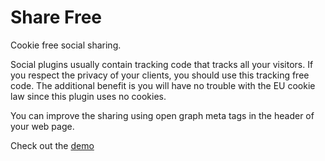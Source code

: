 
# Share Free

Cookie free social sharing.
      
Social plugins usually contain tracking code that tracks all your visitors. If you respect the privacy of your clients, you should use this tracking free code. The additional benefit is you will have no trouble with the EU cookie law since this plugin uses no cookies.

You can improve the sharing using open graph meta tags in the header of your web page.

Check out the [demo](http://park.b77.org/demo/sharefree/sharefree.html)
